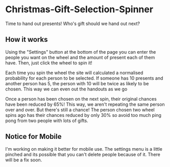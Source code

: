 
# Christmas-Gift-Selection-Spinner
Time to hand out presents! Who's gift should we hand out next?

## How it works
Using the "Settings" button at the bottom of the page you can enter the people you want on the wheel and the amount of present each of them have. Then, just click the wheel to spin it!

Each time you spin the wheel the site will calculated a normalised probability for each person to be selected. If someone has 10 presents and another person has 5, the person with 10 will be twice as likely to be chosen. This way we can even out the handouts as we go

Once a person has been chosen on the next spin, their original chances have been reduced by 65%! This way, we aren't repeating the same person over and over. But there's still a chance! The person chosen two wheel spins ago has their chances reduced by only 30% so avoid too much ping pong from two people with lots of gifts.

## Notice for Mobile
I'm working on making it better for mobile use. The settings menu is a little pinched and its possible that you can't delete people because of it. There will be a fix soon.

